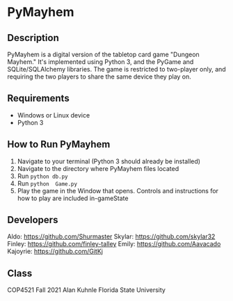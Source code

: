 # PyMayhem

## Description
PyMayhem is a digital version of the tabletop card game "Dungeon Mayhem."
It's implemented using Python 3, and the PyGame and SQLite/SQLAlchemy libraries.
The game is restricted to two-player only, and requiring the two players
to share the same device they play on.

## Requirements
- Windows or Linux device
- Python 3

## How to Run PyMayhem
1. Navigate to your terminal (Python 3 should already be installed)
2. Navigate to the directory where PyMayhem files located
3. Run `python db.py`
4. Run `python  Game.py`
5. Play the game in the Window that opens. Controls and instructions for how to play are included in-gameState

## Developers
Aldo: https://github.com/Shurmaster
Skylar: https://github.com/skylar32
Finley: https://github.com/finley-talley
Emily: https://github.com/Aavacado
Kajoyrie: https://github.com/GitKj

## Class
COP4521 Fall 2021 Alan Kuhnle
Florida State University
